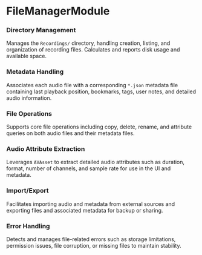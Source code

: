 # FileManagerModule

### Directory Management
Manages the `Recordings/` directory, handling creation, listing, and organization of recording files. Calculates and reports disk usage and available space.

### Metadata Handling
Associates each audio file with a corresponding `*.json` metadata file containing last playback position, bookmarks, tags, user notes, and detailed audio information.

### File Operations
Supports core file operations including copy, delete, rename, and attribute queries on both audio files and their metadata files.

### Audio Attribute Extraction
Leverages `AVAsset` to extract detailed audio attributes such as duration, format, number of channels, and sample rate for use in the UI and metadata.

### Import/Export
Facilitates importing audio and metadata from external sources and exporting files and associated metadata for backup or sharing.

### Error Handling
Detects and manages file-related errors such as storage limitations, permission issues, file corruption, or missing files to maintain stability.

